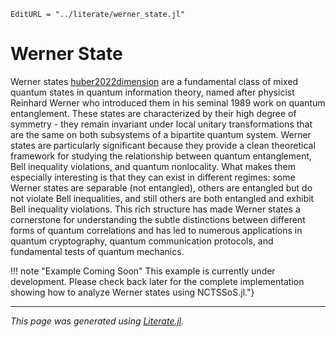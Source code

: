 ```@meta
EditURL = "../literate/werner_state.jl"
```

# Werner State

Werner states [huber2022dimension](@cite) are a fundamental class of mixed
quantum states in quantum information theory, named after physicist Reinhard
Werner who introduced them in his seminal 1989 work on quantum entanglement.
These states are characterized by their high degree of symmetry - they remain
invariant under local unitary transformations that are the same on both
subsystems of a bipartite quantum system. Werner states are particularly
significant because they provide a clean theoretical framework for studying the
relationship between quantum entanglement, Bell inequality violations, and
quantum nonlocality. What makes them especially interesting is that they can
exist in different regimes: some Werner states are separable (not entangled),
others are entangled but do not violate Bell inequalities, and still others are
both entangled and exhibit Bell inequality violations. This rich structure has
made Werner states a cornerstone for understanding the subtle distinctions
between different forms of quantum correlations and has led to numerous
applications in quantum cryptography, quantum communication protocols, and
fundamental tests of quantum mechanics.

!!! note "Example Coming Soon"
    This example is currently under development. Please check back later for
    the complete implementation showing how to analyze Werner states using
    NCTSSoS.jl."}

---

*This page was generated using [Literate.jl](https://github.com/fredrikekre/Literate.jl).*

